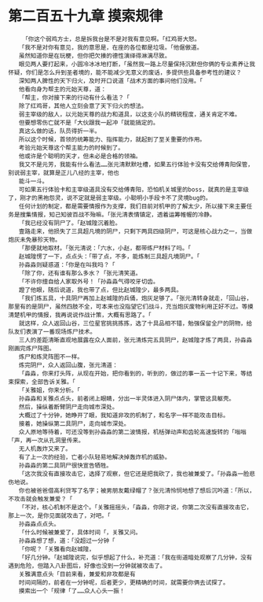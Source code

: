 # 第二百五十九章 摸索规律
        「你这个弱鸡方士，总是拆我台是不是对我有意见啊。「红鸡哥大怒。
       「我不是对你有意见，我的意思是，在座的各位都是垃圾。「他倨傲道。
       虽然知道你是在玩梗，但你把欠揍的德性演绎得淋漓尽致。
       眼见两人要打起来，小圆冷冰冰地打断，「虽然我一路上尽量保持沉默但你俩的专业素养让我怀疑，你们是怎么升到圣者境的，能不能减少无意义的废话，多提供些具备参考性的建议？
       深知两人脾性的天下归火，及时开口说道「战术方面的事问他们没用。「
       他看向身为帮主的元始天尊，道：
       「帮主，你对接下来的行动有什么看法？「
       除了红鸡哥，其他人立刻会意了天下归火的想法。
       弱主宰级的敌人，以元始天尊的战力和道具，以这支小队的精锐程度，通关肯定不难。
       但要想零伤亡就不是「大伙跟我一起冲「就能搞定的。
       真这么做的话，队员得折一半。
       所以这个时候，首领的统筹能力、指挥能力，就起到了至关重要的作用。
       考验元始天尊这个帮主能力的时候到了。
       他或许是个聪明的天才，但未必是合格的领袖。
       我又不是元芳，我能有什么看法……张元清默默吐槽，如果五行体验卡没有交给傅青阳保管，别说弱主宰，就算是正儿八经的主宰，他也
       能斗一斗。
       可如果五行体验卡和主宰级道具没有交给傅青阳，恐怕机关城里的boss，就真的是主宰级了，刚才的黑袍怨灵，说不定就是弱主宰级。小聪明小手段卡不了灵境bug的。
       任何计划的制定，都是需要情报作为支撑，我们目前对机甲的了解太少，所以接下来主要任务是搜集情报，知己知彼百战不殆嘛。「张元清表情镇定，透着运筹帷幄的冷静。
       「我已经没有阴尸了。「赵城隍沉着脸。
       壹路走来，他损失了三具超凡境的阴尸，只剩下两具四级阴尸，可这是核心战力之一，当做炮灰未免暴殄天物。
       「那便就地取材。「张元清说：「六水，小赵，都带练尸材料了吗。「
       赵城隍愣了一下，点点头：「带了点，不多，能炼制三具超凡境阴尸。「
       孙淼淼则疑惑道：「你是在叫我吗？「
       「除了你，还有谁有那么多水？「张元清笑道。
       「不许你擅自给人家取外号！「孙淼淼气得咬牙切齿。
       蹬了他眼，随后说道，我也带了点，但比赵城隍少，最多两具。
       「我们炼五具，十具阴尸再加上赵城隍的兵俑，炮灰足够了。「张元清转身就走，「回山谷，那里有的是阴尸，虽然四肢不全，可本来也没指望它们战斗，充当炮灰废物利用正好不过。等摸清楚机甲的情报，我再说说作战计策，大概有思路了。「
       就这样，众人返回山谷，三位星官挑挑拣拣，选了十具品相不错，勉强保留全尸的阴物，给队友们表演了一番现场炼尸技术。
       三人的差距清晰直观地展露在众人面前，张元清炼完五具阴尸，赵城隍才炼了两具，孙淼淼刚画完炼尸阵图。
       炼尸和炼灵阵图不一样。
       炼完阴尸，众人返回山腹，张元清道：
       「淼淼，你来打头阵，从现在开始，把你看到的，听到的，做过的事一五一十记下来，等结束探索，全部告诉关雅。「
       「关雅姐，你来分析。「
       孙淼淼和关雅点点头，前者闭上眼睛，分出一半灵体进入阴尸体内，掌管这具躯壳。
       然后，操纵着断臂阴尸走向城市深处。
       大概过了十分钟，她睁开了眼，我知道非攻的机制了，和名字一样不能攻击目标。
       接着，她操纵第二具阴尸，走向城市深处。
       众人原地等待着，可还没等到孙淼淼的第二波情报，机栝弹动声和齿轮高速旋转的「嗡嗡「声，再一次从孔洞里传来。
       无人机轰炸又来了。
       有了上一次的经验，亡者小队轻易地解决掉轰炸机的威胁。
       孙淼淼的第二具阴尸很快宣告牺牲。
       「这次我没有直接攻击它，选择了观察，但它还是把我砍了，我也被兼爱了。「孙淼淼一脸悲伤地说。
       你也被爸爸借高利贷写了名字；被男朋友戴绿帽了？张元清怜悯地想了想后沉吟道：「所以，不攻击就会触发兼爱？「
       「不对，核心机制不是这个。「关雅摇摇头，「淼淼，你刚才说，你第二次没有直接攻击它，那上一次，是你见面就攻击了，对吧。「
       孙淼淼点点头。
       「什么时候被兼爱了，具体时间「，关雅又问。
       孙淼淼想了想，道：「没超过一分钟「
       「你呢？「关雅看向赵城隍，
       「好几分钟。「赵城隍说完，似乎想起了什么，补充道：「我在街道暗处观察了几分钟，没有遇到危险，但踏入八卦图后，好像也没到一分钟就被攻击了。
       关雅满意点头「目前来看，兼爱和非攻都是有
       时间间隔的，前者在一分钟呢，后者更少，更精确的时间，就需要你俩去试探了。
       摸索出一个「规律「了……众人心头一振！